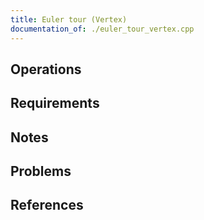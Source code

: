 ```yaml
---
title: Euler tour (Vertex)
documentation_of: ./euler_tour_vertex.cpp
---
```


## Operations

## Requirements

## Notes

## Problems

## References
